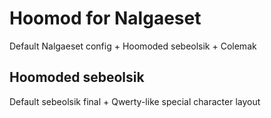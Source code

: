 # Hoomod for Nalgaeset

Default Nalgaeset config + Hoomoded sebeolsik + Colemak

## Hoomoded sebeolsik

Default sebeolsik final + Qwerty-like special character layout
